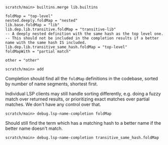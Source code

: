 ```ucm:hide
scratch/main> builtins.merge lib.builtins
```

```unison:hide
foldMap = "top-level"
nested.deeply.foldMap = "nested"
lib.base.foldMap = "lib"
lib.dep.lib.transitive.foldMap = "transitive-lib"
-- A deeply nested definition with the same hash as the top level one.
-- This should not be included in the completion results if a better name with the same hash IS included.
lib.dep.lib.transitive_same_hash.foldMap = "top-level"
foldMapWith = "partial match"

other = "other"
```

```ucm:hide
scratch/main> add
```

Completion should find all the `foldMap` definitions in the codebase,
sorted by number of name segments, shortest first.

Individual LSP clients may still handle sorting differently, e.g. doing a fuzzy match over returned results, or
prioritizing exact matches over partial matches. We don't have any control over that.

```ucm
scratch/main> debug.lsp-name-completion foldMap
```

Should still find the term which has a matching hash to a better name if the better name doesn't match.
```ucm
scratch/main> debug.lsp-name-completion transitive_same_hash.foldMap
```
